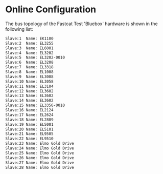 # Online Configuration

The bus topology of the Fastcat Test 'Bluebox' hardware is shown in the following list:

``` bash
Slave:1  Name: EK1100
Slave:2  Name: EL3255
Slave:3  Name: EL6001
Slave:4  Name: EL3202
Slave:5  Name: EL3202-0010
Slave:6  Name: EL3208
Slave:7  Name: EL3318
Slave:8  Name: EL1008
Slave:9  Name: EL3008
Slave:10 Name: EL3058
Slave:11 Name: EL3104
Slave:12 Name: EL3602
Slave:13 Name: EL3602
Slave:14 Name: EL3602
Slave:15 Name: EL3356-0010
Slave:16 Name: EL2124
Slave:17 Name: EL2624
Slave:18 Name: EL2809
Slave:19 Name: EL5001
Slave:20 Name: EL5101
Slave:21 Name: EL9505
Slave:22 Name: EL9510
Slave:23 Name: Elmo Gold Drive
Slave:24 Name: Elmo Gold Drive
Slave:25 Name: Elmo Gold Drive
Slave:26 Name: Elmo Gold Drive
Slave:27 Name: Elmo Gold Drive
Slave:28 Name: Elmo Gold Drive
```

